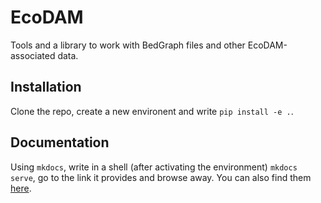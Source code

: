 # EcoDAM

Tools and a library to work with BedGraph files and other EcoDAM-associated data.

## Installation
Clone the repo, create a new environent and write `pip install -e .`.

## Documentation
Using `mkdocs`, write in a shell (after activating the environment) `mkdocs serve`, go to the link it provides and browse away.
You can also find them [here](docs/index.md).
